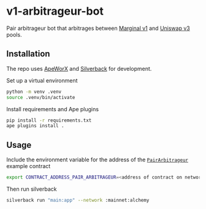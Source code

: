 # v1-arbitrageur-bot

Pair arbitrageur bot that arbitrages between [Marginal v1](https://github.com/MarginalProtocol/v1-core) and [Uniswap v3](https://github.com/uniswap/v3-core) pools.

## Installation

The repo uses [ApeWorX](https://github.com/apeworx/ape) and [Silverback](https://github.com/apeworx/silverback) for development.

Set up a virtual environment

```sh
python -m venv .venv
source .venv/bin/activate
```

Install requirements and Ape plugins

```sh
pip install -r requirements.txt
ape plugins install .
```

## Usage

Include the environment variable for the address of the [`PairArbitrageur`](https://github.com/MarginalProtocol/v1-periphery/blob/main/contracts/examples/PairArbitrageur.sol) example contract

```sh
export CONTRACT_ADDRESS_PAIR_ARBITRAGEUR=<address of contract on network>
```

Then run silverback


```sh
silverback run "main:app" --network :mainnet:alchemy
```
